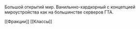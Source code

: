 Большой открытий мир. Ванильнно-хардкорный с концепцией мироустройства как на большинстве серверов ГТА.

[[Фракции]]
[[Классы]]